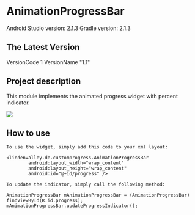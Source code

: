 AnimationProgressBar
===========
Android Studio version: 2.1.3
Gradle version: 2.1.3

The Latest Version
------------------
VersionCode 1
VersionName "1.1"

Project description
-------------------
This module implements the animated progress widget with percent indicator.
 
 ![](http://im.ezgif.com/tmp/ezgif-3044549092.gif)

How to use
----------
```
To use the widget, simply add this code to your xml layout:

<lindenvalley.de.customprogress.AnimationProgressBar
        android:layout_width="wrap_content"
        android:layout_height="wrap_content"
        android:id="@+id/progress" />

To update the indicator, simply call the following method:

AnimationProgressBar mAnimationProgressBar = (AnimationProgressBar) findViewById(R.id.progress);
mAnimationProgressBar.updateProgressIndicator();
```